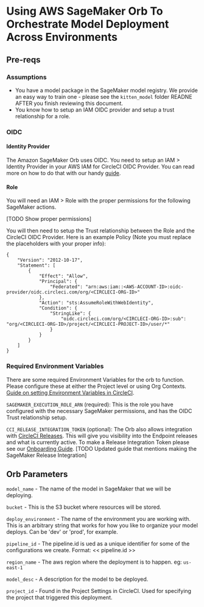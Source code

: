 # Using AWS SageMaker Orb To Orchestrate Model Deployment Across Environments

## Pre-reqs

### Assumptions

* You have a model package in the SageMaker model registry. We provide an easy way to train one - please see the `kitten_model` folder READNE AFTER you finish reviewing this document.
* You know how to setup an IAM OIDC provider and setup a trust relationship for a role.

### OIDC

#### Identity Provider

The Amazon SageMaker Orb uses OIDC. You need to setup an IAM > Identity Provider in your AWS IAM for CircleCI OIDC Provider. You can read more on how to do that with our handy [guide](https://circleci.com/docs/openid-connect-tokens/).

#### Role

You will need an IAM > Role with the proper permissions for the following SageMaker actions.

[TODO Show proper permissions]

You will then need to setup the Trust relationship between the Role and the CircleCI OIDC Provider. Here is an example Policy (Note you must replace the placeholders with your proper info):

```
{
	"Version": "2012-10-17",
	"Statement": [
        {
            "Effect": "Allow",
            "Principal": {
                "Federated": "arn:aws:iam::<AWS-ACCOUNT-ID>:oidc-provider/oidc.circleci.com/org/<CIRCLECI-ORG-ID>"
            },
            "Action": "sts:AssumeRoleWithWebIdentity",
            "Condition": {
                "StringLike": {
                    "oidc.circleci.com/org/<CIRCLECI-ORG-ID>:sub": "org/<CIRCLECI-ORG-ID>/project/<CIRCLECI-PROJECT-ID>/user/*"
                }
            }
        }
    ]
}
```

### Required Environment Variables

There are some required Environment Variables for the orb to function. Please configure these at either the Project level or using Org Contexts. [Guide on setting Environment Variables in CircleCI](https://circleci.com/docs/set-environment-variable/).

`SAGEMAKER_EXECUTION_ROLE_ARN` (required): This is the role you have configured with the necessary SageMaker permissions, and has the OIDC Trust relationship setup.

`CCI_RELEASE_INTEGRATION_TOKEN` (optional): The Orb also allows integration with [CircleCI Releases](https://app.circleci.com/releases). This will give you visibility into the Endpoint releases and what is currently active. To make a Release Integration Token please see our [Onboarding Guide](https://circleci.com/docs/release/set-up-a-release-environment/). [TODO Updated guide that mentions making the SageMaker Release Integration]

## Orb Parameters

`model_name` - The name of the model in SageMaker that we will be deploying.

`bucket` - This is the S3 bucket where resources will be stored.

`deploy_environment` - The name of the environment you are working with. This is an arbitrary string that works for how you like to organize your model deploys. Can be 'dev' or 'prod', for example.

`pipeline_id` - The pipeline.id is ued as a unique identifier for some of the configurations we create. Format: << pipeline.id >>

`region_name` - The aws region where the deployment is to happen. eg: `us-east-1`

`model_desc` - A description for the model to be deployed.

`project_id` - Found in the Project Settings in CircleCI. Used for specifying the project that triggered this deployment.


